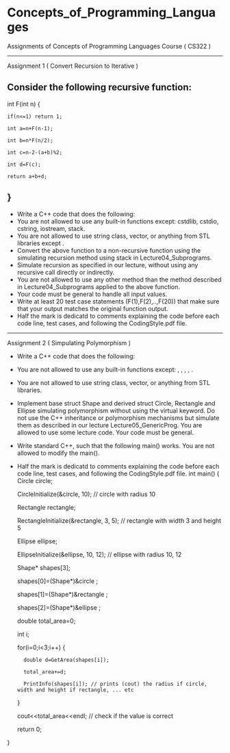 # Concepts_of_Programming_Languages
Assignments of Concepts of Programming Languages Course ( CS322 ) 

***************************************************************************************************
Assignment 1  ( Convert Recursion to Iterative )

Consider the following recursive function:
------------------------------------------
int F(int n) {

    if(n<=1) return 1;
    
    int a=n+F(n-1);
    
    int b=n*F(n/2);
    
    int c=n-2-(a+b)%2;
    
    int d=F(c);
    
    return a+b+d;   
 }
------------------------------------------
* Write a C++ code that does the following:
* You are not allowed to use any built-in functions except: cstdlib, cstdio, cstring, iostream, stack.
* You are not allowed to use string class, vector, or anything from STL libraries except <stack>.
* Convert the above function to a non-recursive function using the simulating recursion method using stack in Lecture04_Subprograms.
* Simulate recursion as specified in our lecture, without using any recursive call directly or indirectly.
* You are not allowed to use any other method than the method described in Lecture04_Subprograms applied to the above function.
* Your code must be general to handle all input values.
* Write at least 20 test case statements (F(1),F(2),..,F(20)) that make sure that your output matches the original function output.
* Half the mark is dedicatd to comments explaining the code before each code line, test cases, and following the CodingStyle.pdf file.
***************************************************************************************************
Assignment 2  ( Simpulating Polymorphism )

* Write a C++ code that does the following:
* You are not allowed to use any built-in functions except: <cmath>, <cstdlib>, <cstdio>, <cstring>, <iostream>.
* You are not allowed to use string class, vector, or anything from STL libraries.
* Implement base struct Shape and derived struct Circle, Rectangle and Ellipse simulating polymorphism without using the virtual keyword. Do not use the C++ inheritance or polymorphism mechanisms but simulate them as described in our lecture Lecture05_GenericProg. You are allowed to use some lecture code. Your code must be general.
* Write standard C++, such that the following main() works. You are not allowed to modify the main().
* Half the mark is dedicatd to comments explaining the code before each code line, test cases, and following the CodingStyle.pdf file.
int main()
{
    Circle circle;
    
    CircleInitialize(&circle, 10); // circle with radius 10
    
    Rectangle rectangle;
    
    RectangleInitialize(&rectangle, 3, 5); // rectangle with width 3 and height 5
    
    Ellipse ellipse;
    
    EllipseInitialize(&ellipse, 10, 12); // ellipse with radius 10, 12
    
    Shape* shapes[3];
    
    shapes[0]=(Shape*)&circle ;
    
    shapes[1]=(Shape*)&rectangle ;
    
    shapes[2]=(Shape*)&ellipse ;
    
    double total_area=0;
    
    int i;
    
    for(i=0;i<3;i++) {
                     
        double d=GetArea(shapes[i]);
                     
        total_area+=d;
                     
        PrintInfo(shapes[i]); // prints (cout) the radius if circle, width and height if rectangle, ... etc 
   }
    
    cout<<total_area<<endl; // check if the value is correct
                           
    return 0;
                           
}


